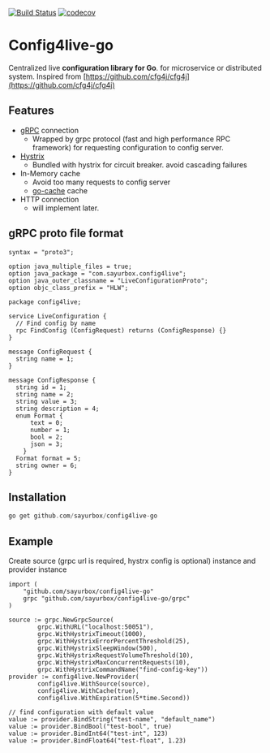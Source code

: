 [![Build Status](https://travis-ci.org/sayurbox/config4live-go.svg?branch=master)](https://travis-ci.org/sayurbox/config4live-go)
[![codecov](https://codecov.io/gh/sayurbox/config4live-go/branch/master/graph/badge.svg?token=TC05HJSAZW)](https://codecov.io/gh/sayurbox/config4live-go)

# Config4live-go
Centralized live **configuration library for Go**. for microservice or distributed system.
Inspired from [https://github.com/cfg4j/cfg4j](https://github.com/cfg4j/cfg4j)

## Features

 - [gRPC](https://grpc.io/) connection
   - Wrapped by grpc protocol (fast and high performance RPC framework) for requesting configuration to config server. 
 - [Hystrix](https://github.com/Netflix/Hystrix)
   - Bundled with hystrix for circuit breaker. avoid cascading failures
 - In-Memory cache
   - Avoid too many requests to config server
   - [go-cache](https://github.com/patrickmn/go-cache) cache 
 - HTTP connection
   - will implement later.
   
## gRPC proto file format
```$xslt
syntax = "proto3";

option java_multiple_files = true;
option java_package = "com.sayurbox.config4live";
option java_outer_classname = "LiveConfigurationProto";
option objc_class_prefix = "HLW";

package config4live;

service LiveConfiguration {
  // Find config by name
  rpc FindConfig (ConfigRequest) returns (ConfigResponse) {}
}

message ConfigRequest {
  string name = 1;
}

message ConfigResponse {
  string id = 1;
  string name = 2;
  string value = 3;
  string description = 4;
  enum Format {
      text = 0;
      number = 1;
      bool = 2;
      json = 3;
    }
  Format format = 5;
  string owner = 6;
}

```

## Installation

```groovy
go get github.com/sayurbox/config4live-go
```

## Example

Create source (grpc url is required, hystrx config is optional) instance and provider instance
```golang
import (
	"github.com/sayurbox/config4live-go"
	grpc "github.com/sayurbox/config4live-go/grpc"
)

source := grpc.NewGrpcSource(
		grpc.WithURL("localhost:50051"),
		grpc.WithHystrixTimeout(1000),
		grpc.WithHystrixErrorPercentThreshold(25),
		grpc.WithHystrixSleepWindow(500),
		grpc.WithHystrixRequestVolumeThreshold(10),
		grpc.WithHystrixMaxConcurrentRequests(10),
		grpc.WithHystrixCommandName("find-config-key"))
provider := config4live.NewProvider(
		config4live.WithSource(source),
		config4live.WithCache(true),
		config4live.WithExpiration(5*time.Second))

// find configuration with default value
value := provider.BindString("test-name", "default_name")
value := provider.BindBool("test-bool", true)
value := provider.BindInt64("test-int", 123)
value := provider.BindFloat64("test-float", 1.23)

```

